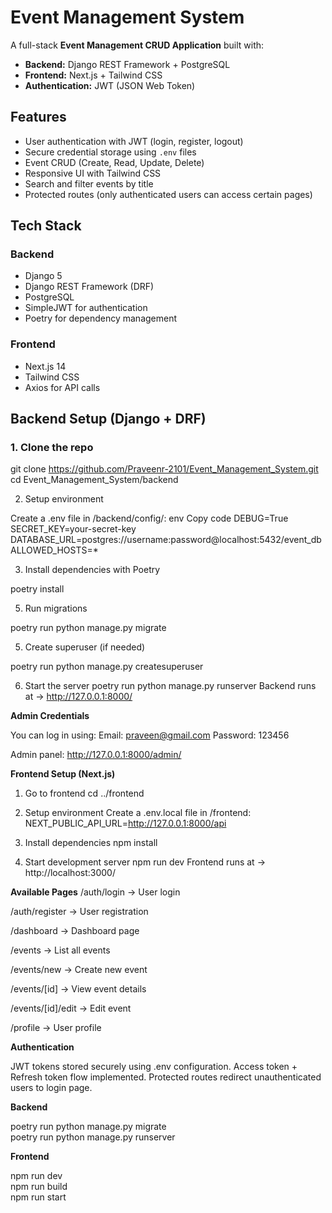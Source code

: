 # Event Management System

A full-stack **Event Management CRUD Application** built with:  
- **Backend:** Django REST Framework + PostgreSQL  
- **Frontend:** Next.js + Tailwind CSS  
- **Authentication:** JWT (JSON Web Token)  


##  Features
- User authentication with JWT (login, register, logout)  
- Secure credential storage using `.env` files  
- Event CRUD (Create, Read, Update, Delete)  
- Responsive UI with Tailwind CSS  
- Search and filter events by title  
- Protected routes (only authenticated users can access certain pages)  


##  Tech Stack
### Backend
- Django 5  
- Django REST Framework (DRF)  
- PostgreSQL  
- SimpleJWT for authentication  
- Poetry for dependency management  

### Frontend
- Next.js 14  
- Tailwind CSS  
- Axios for API calls  



##  Backend Setup (Django + DRF)

### 1. Clone the repo

git clone https://github.com/Praveenr-2101/Event_Management_System.git
cd Event_Management_System/backend

2. Setup environment

Create a .env file in /backend/config/:
env
Copy code
DEBUG=True
SECRET_KEY=your-secret-key
DATABASE_URL=postgres://username:password@localhost:5432/event_db
ALLOWED_HOSTS=*


3. Install dependencies with Poetry
   
poetry install


5. Run migrations

poetry run python manage.py migrate

5. Create superuser (if needed)

poetry run python manage.py createsuperuser

6. Start the server
poetry run python manage.py runserver
Backend runs at → http://127.0.0.1:8000/

**Admin Credentials**

You can log in using:
Email: praveen@gmail.com
Password: 123456

Admin panel: http://127.0.0.1:8000/admin/


**Frontend Setup (Next.js)**

1. Go to frontend
cd ../frontend

2. Setup environment
Create a .env.local file in /frontend:
NEXT_PUBLIC_API_URL=http://127.0.0.1:8000/api

3. Install dependencies
npm install

4. Start development server
npm run dev
Frontend runs at → http://localhost:3000/

**Available Pages**
/auth/login → User login

/auth/register → User registration

/dashboard → Dashboard page

/events → List all events

/events/new → Create new event

/events/[id] → View event details

/events/[id]/edit → Edit event

/profile → User profile

**Authentication**

JWT tokens stored securely using .env configuration.
Access token + Refresh token flow implemented.
Protected routes redirect unauthenticated users to login page.


**Backend**

poetry run python manage.py migrate   
poetry run python manage.py runserver 


**Frontend**

npm run dev     
npm run build   
npm run start  
